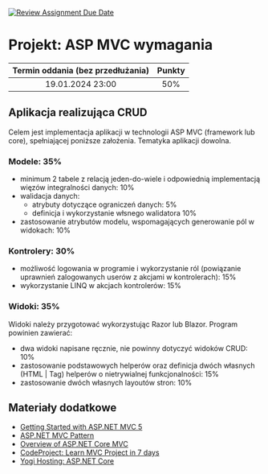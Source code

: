 [![Review Assignment Due Date](https://classroom.github.com/assets/deadline-readme-button-24ddc0f5d75046c5622901739e7c5dd533143b0c8e959d652212380cedb1ea36.svg)](https://classroom.github.com/a/lcM-ZMBC)
# Projekt: ASP MVC wymagania

| Termin oddania (bez przedłużania) | Punkty     |
|:----------------:|:-----------:|
| 19.01.2024  23:00   |    50%      |


## Aplikacja realizująca CRUD
Celem jest implementacja aplikacji w technologii ASP MVC (framework lub core),
spełniającej poniższe założenia. Tematyka aplikacji dowolna.


### Modele: 35%

- minimum 2 tabele z relacją jeden-do-wiele 
  i odpowiednią implementacją więzów integralności danych: 10%
- walidacja danych:
    - atrybuty dotyczące ograniczeń danych: 5%
    - definicja i wykorzystanie włsnego walidatora 10% 
- zastosowanie atrybutów modelu, wspomagających generowanie pól w widokach: 10%

### Kontrolery: 30%

- możliwość logowania w programie i wykorzystanie ról (powiązanie uprawnień zalogowanych userów z akcjami w kontrolerach): 15%
- wykorzystanie LINQ w akcjach kontrolerów: 15%

### Widoki: 35%
Widoki należy przygotować wykorzystując Razor lub Blazor.
Program powinien zawierać:
- dwa widoki napisane ręcznie, nie powinny dotyczyć widoków CRUD: 10%
- zastosowanie podstawowych helperów oraz 
  definicja dwóch własnych (HTML | Tag) helperów o nietrywialnej funkcjonalności: 15%
- zastosowanie dwóch własnych layoutów stron: 10%


## Materiały dodatkowe

- [Getting Started with ASP.NET MVC 5](https://docs.microsoft.com/pl-pl/aspnet/mvc/overview/getting-started/introduction/)
- [ASP.NET MVC Pattern](https://dotnet.microsoft.com/apps/aspnet/mvc)
- [Overview of ASP.NET Core MVC](https://docs.microsoft.com/en-gb/aspnet/core/mvc/overview?view=aspnetcore-3.1)
- [CodeProject: Learn MVC Project in 7 days](https://www.codeproject.com/Articles/866143/Learn-MVC-Project-in-days-Day)
- [Yogi Hosting: ASP.NET Core](https://www.yogihosting.com/aspnet-core-introduction/) 
